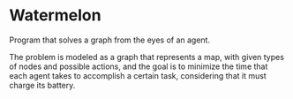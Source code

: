 # Watermelon
Program that solves a graph from the eyes of an agent.

The problem is modeled as a graph that represents a map, with given types of nodes and possible actions, and the goal is to minimize the time that each agent takes to accomplish a certain task, considering that it must charge its battery.
